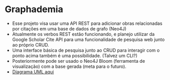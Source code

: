 # Graphademia
- Esse projeto visa usar uma API REST para adicionar obras relacionadas por citações em uma base de dados de grafo (Neo4J)
- Atualmente os verbos REST estão funcionando, e planejo utilizar da Google Scholar Cite API para uma funcionalidade de pesquisa web junto ao próprio CRUD.
- Uma interface básica de pesquisa junto ao CRUD para interagir com o ponto acima também é uma possibilidade. (Talvez um CLI?)
- Posteriormente pode ser usado o Neo4J Bloom (ferramenta de visualização) com a base gerada (meta para o futuro).
- [Diagrama UML aqui](https://raw.githubusercontent.com/j-alencar/fso1-graphademia/refs/heads/master/uml.png?token=GHSAT0AAAAAACWQJ4WHE5YQIJVWIKU4TL5EZYJXNXA)
